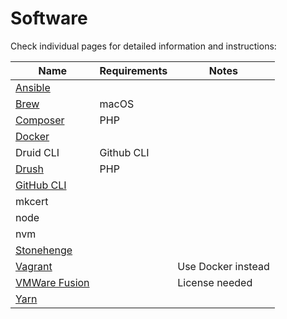 # Software

Check individual pages for detailed information and instructions:

| Name | Requirements | Notes |
|------|--------------|-------|
| [Ansible](ansible.md)
| [Brew](brew.md) | macOS
| [Composer](composer.md) | PHP
| [Docker](docker.md)
| Druid CLI | Github CLI
| [Drush](drush.md) | PHP
| [GitHub CLI](https://cli.github.com/)
| mkcert
| node
| nvm
| [Stonehenge](https://github.com/druidfi/stonehenge)
| [Vagrant](vagrant.md) | | Use Docker instead
| [VMWare Fusion](vmware_fusion.md) | | License needed
| [Yarn](yarn.md)
